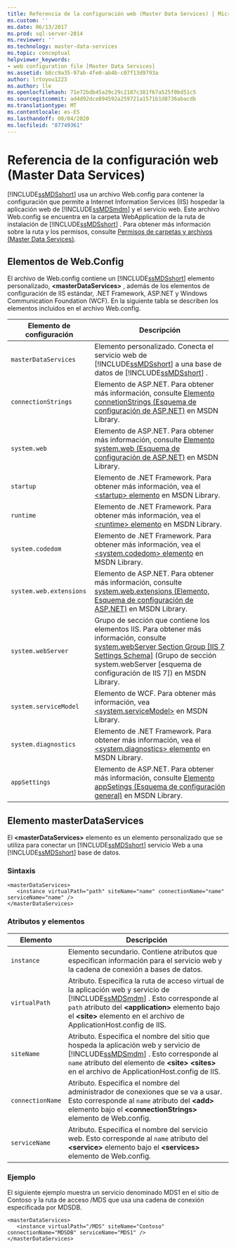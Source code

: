 ```yaml
---
title: Referencia de la configuración web (Master Data Services) | Microsoft Docs
ms.custom: ''
ms.date: 06/13/2017
ms.prod: sql-server-2014
ms.reviewer: ''
ms.technology: master-data-services
ms.topic: conceptual
helpviewer_keywords:
- web configuration file [Master Data Services]
ms.assetid: b8cc9a35-97ab-4fe0-ab4b-c07f13d9793a
author: lrtoyou1223
ms.author: lle
ms.openlocfilehash: 71e72bdb45a29c29c2187c381f67a525f0bd51c5
ms.sourcegitcommit: ad4d92dce894592a259721a1571b1d8736abacdb
ms.translationtype: MT
ms.contentlocale: es-ES
ms.lasthandoff: 08/04/2020
ms.locfileid: "87749361"
---
```

# <a name="web-configuration-reference-master-data-services"></a>Referencia de la configuración web (Master Data Services)
  [!INCLUDE[ssMDSshort](../includes/ssmdsshort-md.md)] usa un archivo Web.config para contener la configuración que permite a Internet Information Services (IIS) hospedar la aplicación web de [!INCLUDE[ssMDSmdm](../includes/ssmdsmdm-md.md)] y el servicio web. Este archivo Web.config se encuentra en la carpeta WebApplication de la ruta de instalación de [!INCLUDE[ssMDSshort](../includes/ssmdsshort-md.md)] . Para obtener más información sobre la ruta y los permisos, consulte [Permisos de carpetas y archivos &#40;Master Data Services&#41;](folder-and-file-permissions-master-data-services.md).  
  
## <a name="webconfig-elements"></a>Elementos de Web.Config  
 El archivo de Web.config contiene un [!INCLUDE[ssMDSshort](../includes/ssmdsshort-md.md)] elemento personalizado, **\<masterDataServices>** , además de los elementos de configuración de IIS estándar, .NET Framework, ASP.NET y Windows Communication Foundation (WCF). En la siguiente tabla se describen los elementos incluidos en el archivo Web.config.  
  
|Elemento de configuración|Descripción|  
|---------------------------|-----------------|  
|`masterDataServices`|Elemento personalizado. Conecta el servicio web de [!INCLUDE[ssMDSshort](../includes/ssmdsshort-md.md)] a una base de datos de [!INCLUDE[ssMDSshort](../includes/ssmdsshort-md.md)] .|  
|`connectionStrings`|Elemento de ASP.NET. Para obtener más información, consulte [Elemento connetionStrings (Esquema de configuración de ASP.NET)](https://go.microsoft.com/fwlink/?LinkId=178347) en MSDN Library.|  
|`system.web`|Elemento de ASP.NET. Para obtener más información, consulte [Elemento system.web (Esquema de configuración de ASP.NET)](https://go.microsoft.com/fwlink/?LinkId=178348) en MSDN Library.|  
|`startup`|Elemento de .NET Framework. Para obtener más información, vea el [ \<startup> elemento](https://go.microsoft.com/fwlink/?LinkId=178349) en MSDN Library.|  
|`runtime`|Elemento de .NET Framework. Para obtener más información, vea el [ \<runtime> elemento](https://go.microsoft.com/fwlink/?LinkId=178350) en MSDN Library.|  
|`system.codedom`|Elemento de .NET Framework. Para obtener más información, vea el [ \<system.codedom> elemento](https://go.microsoft.com/fwlink/?LinkId=178351) en MSDN Library.|  
|`system.web.extensions`|Elemento de ASP.NET. Para obtener más información, consulte [system.web.extensions (Elemento, Esquema de configuración de ASP.NET)](https://go.microsoft.com/fwlink/?LinkId=178352) en MSDN Library.|  
|`system.webServer`|Grupo de sección que contiene los elementos IIS. Para obtener más información, consulte [system.webServer Section Group \[IIS 7 Settings Schema\]](https://go.microsoft.com/fwlink/?LinkId=178353) (Grupo de sección system.webServer [esquema de configuración de IIS 7]) en MSDN Library.|  
|`system.serviceModel`|Elemento de WCF. Para obtener más información, vea [\<system.serviceModel>](https://go.microsoft.com/fwlink/?LinkId=178354) en MSDN Library.|  
|`system.diagnostics`|Elemento de .NET Framework. Para obtener más información, vea el [ \<system.diagnostics> elemento](https://go.microsoft.com/fwlink/?LinkId=178355) en MSDN Library.|  
|`appSettings`|Elemento de ASP.NET. Para obtener más información, consulte [Elemento appSetings (Esquema de configuración general)](https://go.microsoft.com/fwlink/?LinkId=178356) en MSDN Library.|  
  
## <a name="masterdataservices-element"></a>Elemento masterDataServices  
 El **\<masterDataServices>** elemento es un elemento personalizado que se utiliza para conectar un [!INCLUDE[ssMDSshort](../includes/ssmdsshort-md.md)] servicio Web a una [!INCLUDE[ssMDSshort](../includes/ssmdsshort-md.md)] base de datos.  
  
### <a name="syntax"></a>Sintaxis  
  
```  
<masterDataServices>  
   <instance virtualPath="path" siteName="name" connectionName="name" serviceName="name" />  
</masterDataServices>  
```  
  
### <a name="elements-and-attributes"></a>Atributos y elementos  
  
|Elemento|Descripción|  
|----------|-----------------|  
|`instance`|Elemento secundario. Contiene atributos que especifican información para el servicio web y la cadena de conexión a bases de datos.|  
|`virtualPath`|Atributo. Especifica la ruta de acceso virtual de la aplicación web y servicio de [!INCLUDE[ssMDSmdm](../includes/ssmdsmdm-md.md)] . Esto corresponde al `path` atributo del **\<application>** elemento bajo el **\<site>** elemento en el archivo de ApplicationHost.config de IIS.|  
|`siteName`|Atributo. Especifica el nombre del sitio que hospeda la aplicación web y servicio de [!INCLUDE[ssMDSmdm](../includes/ssmdsmdm-md.md)] . Esto corresponde al `name` atributo del elemento de **\<site>** **\<sites>** en el archivo de ApplicationHost.config de IIS.|  
|`connectionName`|Atributo. Especifica el nombre del administrador de conexiones que se va a usar. Esto corresponde al `name` atributo del **\<add>** elemento bajo el **\<connectionStrings>** elemento de Web.config.|  
|`serviceName`|Atributo. Especifica el nombre del servicio web. Esto corresponde al `name` atributo del **\<service>** elemento bajo el **\<services>** elemento de Web.config.|  
  
### <a name="example"></a>Ejemplo  
 El siguiente ejemplo muestra un servicio denominado MDS1 en el sitio de Contoso y la ruta de acceso /MDS que usa una cadena de conexión especificada por MDSDB.  
  
```  
<masterDataServices>  
   <instance virtualPath="/MDS" siteName="Contoso" connectionName="MDSDB" serviceName="MDS1" />  
</masterDataServices>  
```  
  
  
